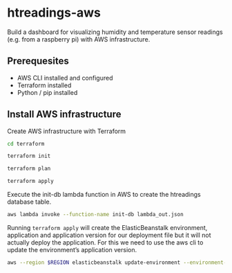 # htreadings-aws
Build a dashboard for visualizing humidity and temperature sensor readings (e.g. from a raspberry pi) with AWS infrastructure.

## Prerequesites
- AWS CLI installed and configured
- Terraform installed
- Python / pip installed

## Install AWS infrastructure

Create AWS infrastructure with Terraform

 ```bash
cd terraform
```

 ```bash
terraform init
```

 ```bash
terraform plan
```

 ```bash
terraform apply
```

Execute the init-db lambda function in AWS to create the htreadings database table.

 ```bash
aws lambda invoke --function-name init-db lambda_out.json
```

Running `terraform apply` will create the ElasticBeanstalk environment, application and application version for our deployment file but it will not actually deploy the application. For this we need to use the aws cli to update the environment’s application version.
 ```bash
aws --region $REGION elasticbeanstalk update-environment --environment-name $(terraform output beanstalk_env_name) --version-label $(terraform output beanstalk_application_version_name)
```

